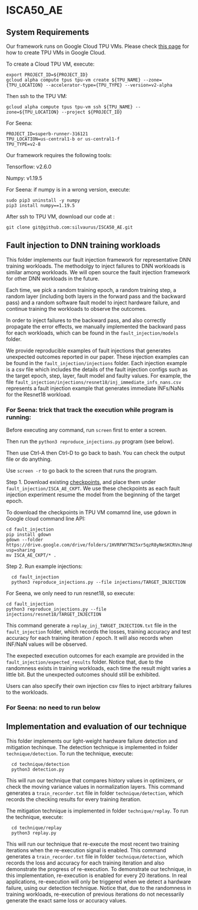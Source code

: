 # ISCA50_AE

## System Requirements

Our framework runs on Google Cloud TPU VMs.
Please check [this page](https://cloud.google.com/tpu/docs/users-guide-tpu-vm) for how to create TPU VMs in Google Cloud.

To create a Cloud TPU VM, execute:

```
export PROJECT_ID=${PROJECT_ID}
gcloud alpha compute tpus tpu-vm create ${TPU_NAME} --zone={TPU_LOCATION} --accelerator-type={TPU_TYPE} --version=v2-alpha
```

Then ssh to the TPU VM:

```
gcloud alpha compute tpus tpu-vm ssh ${TPU_NAME} --zone=${TPU_LOCATION} --project ${PROJECT_ID}
```
For Seena:
```
PROJECT_ID=superb-runner-316121
TPU_LOCATION=us-central1-b or us-central1-f
TPU_TYPE=v2-8
```


Our framework requires the following tools:

Tensorflow: v2.6.0

Numpy: v1.19.5

For Seena: if numpy is in a wrong version, execute:
```
sudo pip3 uninstall -y numpy
pip3 install numpy==1.19.5
```

After ssh to TPU VM, download our code at :
```
git clone git@github.com:silvaurus/ISCA50_AE.git
```

## Fault injection to DNN training workloads

This folder implements our fault injection framework for representative DNN training workloads. The methodolgy to inject failures to DNN workloads is similar among workloads. We will open source the fault injection framework for other DNN workloads in the future.

Each time, we pick a random training epoch, a random training step, a random layer (including both layers in the forward pass and the backward pass) and a random software fault model to inject hardware failure, and continue training the workloads to observe the outcomes.

In order to inject failures to the backward pass, and also correctly propagate the error effects, we manually implemented the backward pass for each workloads, which can be found in the `fault_injection/models` folder.

We provide reproducible examples of fault injections that generates unexpected outcomes reported in our paper. These injection examples can be found in the `fault_injection/injections` folder. Each injection example is a csv file which includes the details of the fault injection configs such as the target epoch, step, layer, fault model and faulty values. For example, the file `fault_injection/injections/resnet18/inj_immediate_infs_nans.csv` represents a fault injection example that generates immediate INFs/NaNs for the Resnet18 workload.

### For Seena: trick that track the execution while program is running:
Before executing any command, run `screen` first to enter a screen.

Then run the `python3 reproduce_injections.py` program (see below).

Then use Ctrl-A then Ctrl-D to go back to bash. You can check the output file or do anything.

Use `screen -r` to go back to the screen that runs the program.


Step 1. Download existing [checkpoints](https://drive.google.com/drive/folders/1HVRFWY7NI5xr5qzR8yNeSKCRVnJNnqFf?usp=sharing), and place them under `fault_injection/ISCA_AE_CKPT`. We use these checkpoints as each fault injection experiment resume the model from the beginning of the target epoch.

To download the checkpoints in TPU VM comamnd line, use gdown in Google cloud command line API:

```
cd fault_injection
pip install gdown
gdown --folder https://drive.google.com/drive/folders/1HVRFWY7NI5xr5qzR8yNeSKCRVnJNnqFf?usp=sharing
mv ISCA_AE_CKPT/* .
```

Step 2. Run example injections:

```
  cd fault_injection
  python3 reproduce_injections.py --file injections/TARGET_INJECTION
```

For Seena, we only need to run resnet18, so execute:
```
cd fault_injection
python3 reproduce_injections.py --file injections/resnet18/TARGET_INJECTION
```

This command generate a `replay_inj_TARGET_INJECTION.txt` file in the `fault_injection` folder, which records the losses, training accuracy and test accuracy for each training iteration / epoch. It will also records when INF/NaN values will be observed.

The exepected execution outcomes for each example are provided in the `fault_injection/expected_results` folder. Notice that, due to the randomness exists in training workloads, each time the result might varies a little bit. But the unexpected outcomes should still be exhibited.

Users can also specify their own injection csv files to inject arbitrary failures to the workloads.


### For Seena: no need to run below
## Implementation and evaluation of our technique
This folder implements our light-weight hardware failure detection and mitigation techinque.
The detection technique is implemented in folder `technique/detection`.
To run the technique, execute:

```
  cd technique/detection
  python3 detection.py
```

This will run our technique that compares history values in optimizers, or check the moving variance values in normalization layers. This command generates a `train_recorder.txt` file in folder `technique/detection`, which records the checking results for every training iteration.

The mitigation technique is implemented in folder `technique/replay`.
To run the technique, execute:

```
  cd technique/replay
  python3 replay.py
```

This will run our technique that re-execute the most recent two training iterations when the re-execution signal is enabled. This command generates a `train_recorder.txt` file in folder `technique/detection`, which records the loss and accuracy for each training iteration and also demonstrate the progress of re-execution. To demonstrate our technique, in this implementation, re-execution is enabled for every 20 iterations. In real applications, re-execution will only be triggered when we detect a hardware failure, using our detection technique. Notice that, due to the randomness in training workloads, re-execution of previous iterations do not necessarily generate the exact same loss or accuracy values.

